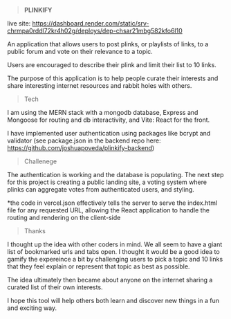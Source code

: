 >__PLINKIFY__

live site: https://dashboard.render.com/static/srv-chrmpa0rddl72kr4h02g/deploys/dep-chsar21mbg582kfo6l10

An application that allows users to post plinks, or playlists of links, to a public forum and vote on their relevance to a topic.

Users are encouraged to describe their plink and limit their list to 10 links.

The purpose of this application is to help people curate their interests and share interesting internet resources and rabbit holes with others.

>Tech

I am using the MERN stack with a mongodb database, Express and Mongoose for routing and db interactivity, and Vite: React for the front.

I have implemented user authentication using packages like bcrypt and validator (see package.json in the backend repo here: https://github.com/joshuapoveda/plinkify-backend)

>Challenege

The authentication is working and the database is populating. The next step for this project is creating a public landing site, a voting system where plinks can aggregate votes from authenticated users, and styling.

*the code in vercel.json effectively tells the server to serve the index.html file for any requested URL, allowing the React application to handle the routing and rendering on the client-side

>Thanks

I thought up the idea with other coders in mind. We all seem to have a giant list of bookmarked urls and tabs open. I thought it would be a good idea to gamify the expereince a bit by challenging users to pick a topic and 10 links that they feel explain or represent that topic as best as possible. 

The idea ultimately then became about anyone on the internet sharing a curated list of their own interests. 

I hope this tool will help others both learn and discover new things in a fun and exciting way. 